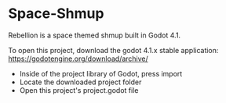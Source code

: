 # Space-Shmup

Rebellion is a space themed shmup built in Godot 4.1.

To open this project, download the godot 4.1.x stable application:
https://godotengine.org/download/archive/

- Inside of the project library of Godot, press import
- Locate the downloaded project folder
- Open this project's project.godot file
